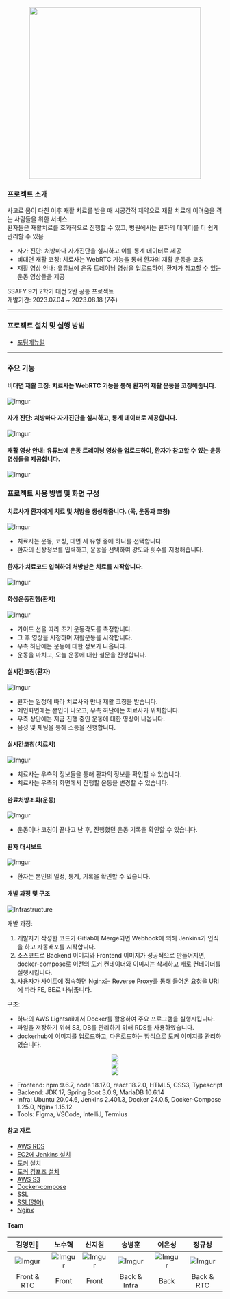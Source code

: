 <div style="text-align:center">
    <img src="https://i.imgur.com/6ghmdYN.png" width="400px" />
</div>

<!-- #### Deploy Address
> [www.join-it.site](https://www.join-it.site) -->

### 프로젝트 소개

사고로 몸이 다친 이후 재활 치료를 받을 때 시공간적 제약으로 재활 치료에 어려움을 격는 사람들을 위한 서비스.   
환자들은 재활치료를 효과적으로 진행할 수 있고, 병원에서는 환자의 데이터를 더 쉽게 관리할 수 있음
- 자가 진단: 처방마다 자가진단을 실시하고 이를 통계 데이터로 제공
- 비대면 재활 코칭: 치료사는 WebRTC 기능을 통해 환자의 재활 운동을 코칭
- 재활 영상 안내: 유튜브에 운동 트레이닝 영상을 업로드하여, 환자가 참고할 수 있는 운동 영상들을 제공

SSAFY 9기 2학기 대전 2반 공통 프로젝트   
개발기간: 2023.07.04 ~ 2023.08.18 (7주)

---

### 프로젝트 설치 및 실행 방법

- [포팅메뉴얼](Exec/porting_manual.md)

---

### 주요 기능

#### 비대면 재활 코칭: 치료사는 WebRTC 기능을 통해 환자의 재활 운동을 코칭해줍니다.   
![Imgur](https://i.imgur.com/9gz1I6z.png)

#### 자가 진단: 처방마다 자가진단을 실시하고, 통계 데이터로 제공합니다.   
![Imgur](https://i.imgur.com/XGw4PXs.png)

#### 재활 영상 안내: 유튜브에 운동 트레이닝 영상을 업로드하여, 환자가 참고할 수 있는 운동 영상들을 제공합니다.   
![Imgur](https://i.imgur.com/Lx1Jl88.png)


### 프로젝트 사용 방법 및 화면 구성

#### 치료사가 환자에게 치료 및 처방을 생성해줍니다. (목, 운동과 코칭)   
![Imgur](https://i.imgur.com/q2uqG0t.gif)   
- 치료사는 운동, 코칭, 대면 세 유형 중에 하나를 선택합니다.
- 환자의 신상정보를 입력하고, 운동을 선택하여 강도와 횟수를 지정해줍니다.

#### 환자가 치료코드 입력하여 처방받은 치료를 시작합니다.   
![Imgur](https://i.imgur.com/pfUHGFm.gif)   

#### 화상운동진행(환자)   
![Imgur](https://i.imgur.com/RCEAHi8.gif)
- 가이드 선을 따라 초기 운동각도를 측정합니다.
- 그 후 영상을 시청하며 재활운동을 시작합니다.
- 우측 하단에는 운동에 대한 정보가 나옵니다.
- 운동을 마치고, 오늘 운동에 대한 설문을 진행합니다.

#### 실시간코칭(환자)   
![Imgur](https://i.imgur.com/2sCL7w4.gif)   
- 환자는 일정에 따라 치료사와 만나 재활 코칭을 받습니다.
- 메인화면에는 본인이 나오고, 우측 하단에는 치료사가 위치합니다.
- 우측 상단에는 지금 진행 중인 운동에 대한 영상이 나옵니다.
- 음성 및 채팅을 통해 소통을 진행합니다.

#### 실시간코칭(치료사)
![Imgur](https://i.imgur.com/1mlOWNy.gif)   
- 치료사는 우측의 정보들을 통해 환자의 정보를 확인할 수 있습니다.
- 치료사는 우측의 화면에서 진행할 운동을 변경할 수 있습니다.

#### 완료처방조회(운동)   
![Imgur](https://i.imgur.com/jVi6K10.gif)   
- 운동이나 코칭이 끝나고 난 후, 진행했던 운동 기록을 확인할 수 있습니다.

#### 환자 대시보드   
![Imgur](https://i.imgur.com/kvnoVaA.gif)   
- 환자는 본인의 일정, 통계, 기록을 확인할 수 있습니다.


#### 개발 과정 및 구조

![Infrastructure](https://i.imgur.com/uh4vH1D.png)

개발 과정:
1. 개발자가 작성한 코드가 Gitlab에 Merge되면 Webhook에 의해 Jenkins가 인식을 하고 자동배포를 시작합니다.
2. 소스코드로 Backend 이미지와 Frontend 이미지가 성공적으로 만들어지면, docker-compose로 이전의 도커 컨테이너와 이미지는 삭제하고 새로 컨테이너를 실행시킵니다.
3. 사용자가 사이트에 접속하면 Nginx는 Reverse Proxy를 통해 들어온 요청을 URI에 따라 FE, BE로 나눠줍니다.

구조:
- 하나의 AWS Lightsail에서 Docker를 활용하여 주요 프로그램을 실행시킵니다.
- 파일을 저장하기 위해 S3, DB를 관리하기 위해 RDS를 사용하였습니다.
- dockerhub에 이미지를 업로드하고, 다운로드하는 방식으로 도커 이미지를 관리하였습니다.


<p style="text-align:center">
  <a href="https://skillicons.dev">
    <img src="https://skillicons.dev/icons?i=html,css,js,ts,react,figma" /><br>
    <img src="https://skillicons.dev/icons?i=java,spring,gradle,idea,mysql,aws" /><br>
    <img src="https://skillicons.dev/icons?i=gitlab,jenkins,linux,docker,nginx,vim" /><br>
  </a>
</p>

- Frontend: npm 9.6.7, node 18.17.0, react 18.2.0, HTML5, CSS3, Typescript
- Backend: JDK 17, Spring Boot 3.0.9, MariaDB 10.6.14
- Infra: Ubuntu 20.04.6, Jenkins 2.401.3, Docker 24.0.5, Docker-Compose 1.25.0, Nginx 1.15.12
- Tools: Figma, VSCode, IntelliJ, Termius

#### 참고 자료

- [AWS RDS](https://velog.io/@nefertiri/AWS-RDS%EB%A1%9C-%EB%8D%B0%EC%9D%B4%ED%84%B0%EB%B2%A0%EC%9D%B4%EC%8A%A4-%EB%A7%8C%EB%93%A4%EA%B8%B0)
- [EC2에 Jenkins 설치](https://doing7.tistory.com/118)
- [도커 설치](https://erinh.tistory.com/entry/CICD-Spring-Jenkins-Nginx-EC2-Docker%EB%A1%9C-%EB%AC%B4%EC%A4%91%EB%8B%A8-%EB%B0%B0%ED%8F%AC-%EA%B5%AC%ED%98%84-1-EC2-%EC%84%9C%EB%B2%84-%EA%B8%B0%EB%B3%B8-%EC%84%A4%EC%A0%95-%EB%8F%84%EC%BB%A4-%EC%A0%A0%ED%82%A8%EC%8A%A4-Nginx-JDK-MySQL-Redis-%EC%84%A4%EC%B9%98)
- [도커 컴포즈 설치](https://soyoung-new-challenge.tistory.com/73#google_vignette)
- [AWS S3](https://devlog-wjdrbs96.tistory.com/323)
- [Docker-compose](https://velog.io/@oneook/Docker%EB%A1%9C-React-%EA%B0%9C%EB%B0%9C-%EB%B0%8F-%EB%B0%B0%ED%8F%AC%ED%95%98%EA%B8%B0)
- [SSL](https://velog.io/@zero-black/Docker-compose-certbot-nginx-%EB%A1%9C-SSL-%EC%9D%B8%EC%A6%9D%EC%84%9C-%EB%B0%9C%EA%B8%89%ED%95%98%EA%B8%B0)
- [SSL(영어)](https://pentacent.medium.com/nginx-and-lets-encrypt-with-docker-in-less-than-5-minutes-b4b8a60d3a71)
- [Nginx](https://velog.io/@shin6949/Nginx-Reverse-Proxy-%EA%B5%AC%EC%84%B1%ED%95%98%EA%B8%B0-feat.-Docker)


#### Team

|김영민👑|노수혁|신지원|송병훈|이은성|정규성|
|:---:|:---:|:---:|:---:|:---:|:---:|
|![Imgur](https://i.imgur.com/QCIniI5.png)|![Imgur](https://i.imgur.com/j4TTBz7.png)|![Imgur](https://i.imgur.com/o38ciBD.png)|![Imgur](https://i.imgur.com/ixdlIIc.png)|![Imgur](https://i.imgur.com/edfmHsy.png)|![Imgur](https://i.imgur.com/v3N8Oq3.png)|
|Front & RTC|Front|Front|Back & Infra|Back|Back & RTC|
